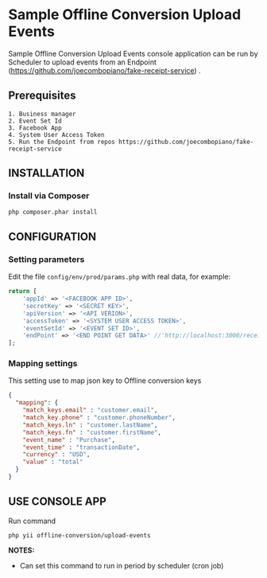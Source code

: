Sample Offline Conversion Upload Events
============================

Sample Offline Conversion Upload Events console application can be run by Scheduler 
to upload events from an Endpoint (https://github.com/joecombopiano/fake-receipt-service) .

Prerequisites
------------

    1. Business manager
    2. Event Set Id
    3. Facebook App
    4. System User Access Token
    5. Run the Endpoint from repos https://github.com/joecombopiano/fake-receipt-service


INSTALLATION
------------

### Install via Composer
~~~
php composer.phar install
~~~

CONFIGURATION
-------------

### Setting parameters

Edit the file `config/env/prod/params.php` with real data, for example:

```php
return [
	'appId' => '<FACEBOOK APP ID>',
	'secretKey' => '<SECRET KEY>',
	'apiVersion' => '<API VERION>',
	'accessToken' => '<SYSTEM USER ACCESS TOKEN>',
	'eventSetId' => '<EVENT SET ID>',
	'endPoint' => '<END POINT GET DATA>' //'http://localhost:3000/receipts'
];
```

### Mapping settings
This setting use to map json key to Offline conversion keys
```json
{
  "mapping": {
    "match_keys.email" : "customer.email",
    "match_key.phone" : "customer.phoneNumber",
    "match_keys.ln" : "customer.lastName",
    "match_keys.fn" : "customer.firstName",
    "event_name" : "Purchase",
    "event_time" : "transactionDate",
    "currency" : "USD",
    "value" : "total"
  }
}
```

USE CONSOLE APP
-------------
Run command 

    php yii offline-conversion/upload-events


**NOTES:**
- Can set this command to run in period by scheduler (cron job)
